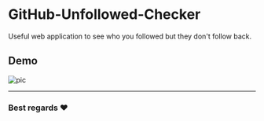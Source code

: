 # GitHub-Unfollowed-Checker

Useful web application to see who you followed but they don't follow back.

## Demo

<img src="https://github.com/kourosh07/GitHub-Unfollowed-Checker/blob/main/Capture.jpg" alt="pic">

<hr/>

### Best regards :heart:
